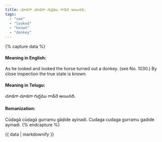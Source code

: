 ```yaml
---
title: చూడగా చూడగా గుర్రము గాడిదె అయినది.
tags:
  - "see"
  - "looked"
  - "known"
  - "donkey"
---
```


{% capture data %}
#### Meaning in English:
As he looked and looked the horse turned out a donkey.
(see No. 1030.)
By close inspection the true state is known.

#### Meaning in Telugu:
చూడగా చూడగా గుర్రము గాడిదె అయినది.

#### Romanization:
Cūḍagā cūḍagā gurramu gāḍide ayinadi.
Cudaga cudaga gurramu gadide ayinadi.
{% endcapture %}

{{ data | markdownify }}

